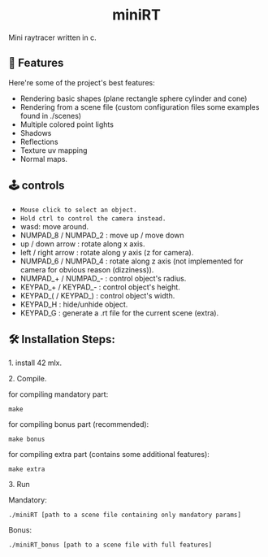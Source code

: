 <h1 align="center" id="title">miniRT</h1>

<p id="description">Mini raytracer written in c.</p>

  
  
<h2>🧐 Features</h2>

Here're some of the project's best features:

*   Rendering basic shapes (plane rectangle sphere cylinder and cone)
*   Rendering from a scene file (custom configuration files some examples found in ./scenes)
*   Multiple colored point lights
*   Shadows
*   Reflections
*   Texture uv mapping
*   Normal maps.

<h2>🕹️ controls</h2>

*   ```Mouse click to select an object.```
*   ```Hold ctrl to control the camera instead.```
*   wasd: move around.
*   NUMPAD_8 / NUMPAD_2 : move up / move down
*   up / down arrow     : rotate along x axis.
*   left / right arrow  : rotate along y axis (z for camera).
*   NUMPAD_6 / NUMPAD_4 : rotate along z axis (not implemented for camera for obvious reason (dizziness)).
*   NUMPAD_+ / NUMPAD_- : control object's radius.
*   KEYPAD_+ / KEYPAD_- : control object's height.
*   KEYPAD_( / KEYPAD_) : control object's width.
*   KEYPAD_H            : hide/unhide object.
*   KEYPAD_G            : generate a .rt file for the current scene (extra).

<h2>🛠️ Installation Steps:</h2>

<p>1. install 42 mlx.</p>

<p>2. Compile.</p>

for compiling mandatory part:
```
make
```
for compiling bonus part (recommended):
```
make bonus
```
for compiling extra part (contains some additional features):
```
make extra
```
<p>3. Run</p>

Mandatory:
```
./miniRT [path to a scene file containing only mandatory params]
```

Bonus:
```
./miniRT_bonus [path to a scene file with full features]
```
